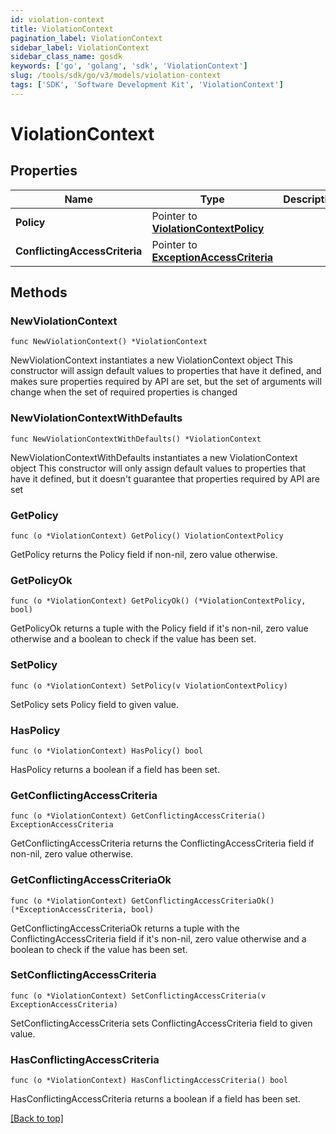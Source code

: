 ```yaml
---
id: violation-context
title: ViolationContext
pagination_label: ViolationContext
sidebar_label: ViolationContext
sidebar_class_name: gosdk
keywords: ['go', 'golang', 'sdk', 'ViolationContext'] 
slug: /tools/sdk/go/v3/models/violation-context
tags: ['SDK', 'Software Development Kit', 'ViolationContext']
---
```


# ViolationContext

## Properties

Name | Type | Description | Notes
------------ | ------------- | ------------- | -------------
**Policy** | Pointer to [**ViolationContextPolicy**](ViolationContextPolicy) |  | [optional] 
**ConflictingAccessCriteria** | Pointer to [**ExceptionAccessCriteria**](ExceptionAccessCriteria) |  | [optional] 

## Methods

### NewViolationContext

`func NewViolationContext() *ViolationContext`

NewViolationContext instantiates a new ViolationContext object
This constructor will assign default values to properties that have it defined,
and makes sure properties required by API are set, but the set of arguments
will change when the set of required properties is changed

### NewViolationContextWithDefaults

`func NewViolationContextWithDefaults() *ViolationContext`

NewViolationContextWithDefaults instantiates a new ViolationContext object
This constructor will only assign default values to properties that have it defined,
but it doesn't guarantee that properties required by API are set

### GetPolicy

`func (o *ViolationContext) GetPolicy() ViolationContextPolicy`

GetPolicy returns the Policy field if non-nil, zero value otherwise.

### GetPolicyOk

`func (o *ViolationContext) GetPolicyOk() (*ViolationContextPolicy, bool)`

GetPolicyOk returns a tuple with the Policy field if it's non-nil, zero value otherwise
and a boolean to check if the value has been set.

### SetPolicy

`func (o *ViolationContext) SetPolicy(v ViolationContextPolicy)`

SetPolicy sets Policy field to given value.

### HasPolicy

`func (o *ViolationContext) HasPolicy() bool`

HasPolicy returns a boolean if a field has been set.

### GetConflictingAccessCriteria

`func (o *ViolationContext) GetConflictingAccessCriteria() ExceptionAccessCriteria`

GetConflictingAccessCriteria returns the ConflictingAccessCriteria field if non-nil, zero value otherwise.

### GetConflictingAccessCriteriaOk

`func (o *ViolationContext) GetConflictingAccessCriteriaOk() (*ExceptionAccessCriteria, bool)`

GetConflictingAccessCriteriaOk returns a tuple with the ConflictingAccessCriteria field if it's non-nil, zero value otherwise
and a boolean to check if the value has been set.

### SetConflictingAccessCriteria

`func (o *ViolationContext) SetConflictingAccessCriteria(v ExceptionAccessCriteria)`

SetConflictingAccessCriteria sets ConflictingAccessCriteria field to given value.

### HasConflictingAccessCriteria

`func (o *ViolationContext) HasConflictingAccessCriteria() bool`

HasConflictingAccessCriteria returns a boolean if a field has been set.


[[Back to top]](#) 


